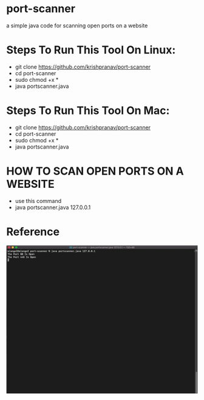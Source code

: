 # port-scanner
a simple java code for scanning open ports on a website

# Steps To Run This Tool On Linux:
- git clone https://github.com/krishpranav/port-scanner
- cd port-scanner
- sudo chmod +x *
- java portscanner.java 

# Steps To Run This Tool On Mac:
- git clone https://github.com/krishpranav/port-scanner
- cd port-scanner
- sudo chmod +x *
- java portscanner.java 

# HOW TO SCAN OPEN PORTS ON A WEBSITE 
- use this command
- java portscanner.java 127.0.0.1

# Reference
<img src="port-scanner.png">
